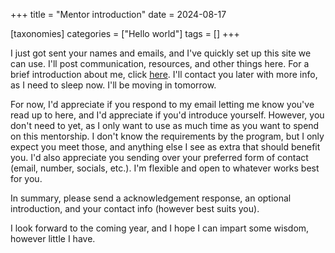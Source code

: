 +++
title = "Mentor introduction"
date = 2024-08-17

[taxonomies] 
categories = ["Hello world"] 
tags = []
+++

I just got sent your names and emails, and I've quickly set up this site we can use. I'll post communication, resources, and other things here. For a brief introduction about me, click [here](@/welcome.md). I'll contact you later with more info, as I need to sleep now. I'll be moving in tomorrow.
<!-- more -->

For now, I'd appreciate if you respond to my email letting me know you've read up to here, and I'd appreciate if you'd introduce yourself. However, you don't need to yet, as I only want to use as much time as you want to spend on this mentorship. I don't know the requirements by the program, but I only expect you meet those, and anything else I see as extra that should benefit you. I'd also appreciate you sending over your preferred form of contact (email, number, socials, etc.). I'm flexible and open to whatever works best for you.

In summary, please send a acknowledgement response, an optional introduction, and your contact info (however best suits you).

I look forward to the coming year, and I hope I can impart some wisdom, however little I have.